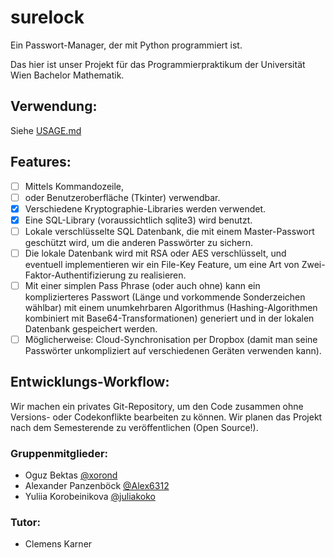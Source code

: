 # surelock

Ein Passwort-Manager, der mit Python programmiert ist.

Das hier ist unser Projekt für das Programmierpraktikum der Universität Wien Bachelor Mathematik.

## Verwendung:

Siehe [USAGE.md](https://github.com/xorond/surelock/blob/master/docs/USAGE.md)

## Features: 
- [ ] Mittels Kommandozeile,
- [ ] oder Benutzeroberfläche (Tkinter) verwendbar.
- [x] Verschiedene Kryptographie-Libraries werden verwendet.
- [x] Eine SQL-Library (voraussichtlich sqlite3) wird benutzt. 
- [ ] Lokale verschlüsselte SQL Datenbank, die mit einem Master-Passwort geschützt wird, um die anderen Passwörter zu sichern.
- [ ] Die lokale Datenbank wird mit RSA oder AES verschlüsselt, und eventuell implementieren wir ein File-Key Feature, um eine Art von Zwei-Faktor-Authentifizierung zu realisieren.
- [ ] Mit einer simplen Pass Phrase (oder auch ohne) kann ein komplizierteres Passwort (Länge und vorkommende Sonderzeichen wählbar) mit einem unumkehrbaren Algorithmus (Hashing-Algorithmen kombiniert mit Base64-Transformationen) generiert und in der lokalen Datenbank gespeichert werden.
 - [ ] Möglicherweise: Cloud-Synchronisation per Dropbox (damit man seine Passwörter unkompliziert auf verschiedenen Geräten verwenden kann).

## Entwicklungs-Workflow: 
Wir machen ein privates Git-Repository, um den Code zusammen ohne Versions- oder Codekonflikte bearbeiten zu können. Wir planen das Projekt nach dem Semesterende zu veröffentlichen (Open Source!).

### Gruppenmitglieder:
  * Oguz Bektas           [@xorond](https://github.com/xorond)
  * Alexander Panzenböck  [@Alex6312](https://github.com/Alex6312)
  * Yuliia Korobeinikova  [@juliakoko](https://github.com/juliakoko)

### Tutor: 
  * Clemens Karner

